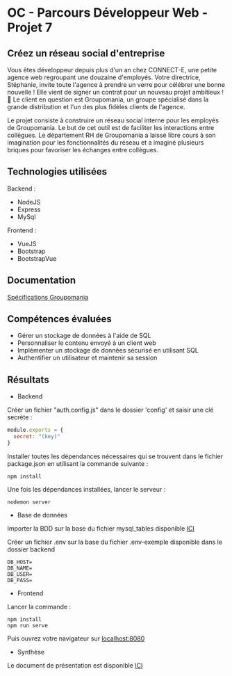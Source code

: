 # OC - Parcours Développeur Web - Projet 7

## Créez un réseau social d'entreprise

Vous êtes développeur depuis plus d'un an chez CONNECT-E, une petite agence web regroupant une douzaine d'employés.
Votre directrice, Stéphanie, invite toute l'agence à prendre un verre pour célébrer une bonne nouvelle ! Elle vient de signer un contrat pour un nouveau projet ambitieux ! 🥂
Le client en question est Groupomania, un groupe spécialisé dans la grande distribution et l'un des plus fidèles clients de l'agence.

Le projet consiste à construire un réseau social interne pour les employés de Groupomania. Le but de cet outil est de faciliter les interactions entre collègues. Le département RH de Groupomania a laissé libre cours à son imagination pour les fonctionnalités du réseau et a imaginé plusieurs briques pour favoriser les échanges entre collègues.

## Technologies utilisées

Backend : 
* NodeJS
* Express
* MySql

Frontend :
* VueJS
* Bootstrap
* BootstrapVue

## Documentation

[Spécifications Groupomania](https://github.com/MrGyo/p7/blob/master/documentation/Groupomania_Specs_FR_DWJ_VF.pdf)

## Compétences évaluées

* Gérer un stockage de données à l'aide de SQL
* Personnaliser le contenu envoyé à un client web
* Implémenter un stockage de données sécurisé en utilisant SQL
* Authentifier un utilisateur et maintenir sa session

## Résultats

* Backend

Créer un fichier "auth.config.js" dans le dossier 'config' et saisir une clé secrète : 

```javascript
module.exports = {
  secret: "(key)"
}
```

Installer toutes les dépendances nécessaires qui se trouvent dans le fichier package.json en utilisant la commande suivante : 

```
npm install
```

Une fois les dépendances installées, lancer le serveur : 

```
nodemon server
```

* Base de données

Importer la BDD sur la base du fichier mysql_tables disponible [ICI](https://github.com/MrGyo/p7/blob/master/mysql_tables/db_test_groupomania.sql)

Créer un fichier .env sur la base du fichier .env-exemple disponible dans le dossier backend

```
DB_HOST=
DB_NAME=
DB_USER=
DB_PASS=
```
* Frontend

Lancer la commande : 

```
npm install
npm run serve
```
Puis ouvrez votre navigateur sur [localhost:8080](http://localhost:8080/)

* Synthèse

Le document de présentation est disponible [ICI](https://github.com/MrGyo/p7/blob/master/soutenance/SOUTENANCE_P7_WEBDEV_20200910_1.pptx)
